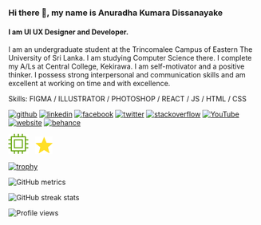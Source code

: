 ### Hi there 👋, my name is Anuradha Kumara Dissanayake
#### I am UI UX Designer and Developer.
I am an undergraduate student at the Trincomalee Campus of Eastern 
The University of Sri Lanka. I am studying Computer Science there. I 
complete my A/Ls at Central College, Kekirawa. I am self-motivator 
and a positive thinker. I possess strong interpersonal and communication skills and am excellent at working on time and 
with excellence.

Skills: FIGMA / ILLUSTRATOR / PHOTOSHOP  / REACT / JS / HTML / CSS



[<img src='https://cdn.jsdelivr.net/npm/simple-icons@3.0.1/icons/github.svg' alt='github' height='40'>](https://github.com/AnuradhaKD)  [<img src='https://cdn.jsdelivr.net/npm/simple-icons@3.0.1/icons/linkedin.svg' alt='linkedin' height='40'>](https://www.linkedin.com/in//anuradha-kumara-dissanayake-19970504//)  [<img src='https://cdn.jsdelivr.net/npm/simple-icons@3.0.1/icons/facebook.svg' alt='facebook' height='40'>](https://www.facebook.com/profile.php?id=100086972991789)  [<img src='https://cdn.jsdelivr.net/npm/simple-icons@3.0.1/icons/twitter.svg' alt='twitter' height='40'>](https://twitter.com/AnuradhaKD47)  [<img src='https://cdn.jsdelivr.net/npm/simple-icons@3.0.1/icons/stackoverflow.svg' alt='stackoverflow' height='40'>](https://stackoverflow.com/users/17927324/anuradha-kumara-dissanayake)  [<img src='https://cdn.jsdelivr.net/npm/simple-icons@3.0.1/icons/youtube.svg' alt='YouTube' height='40'>](https://www.youtube.com/channel/UCBa5MLHVZTzsC1YDXOqgIQg)  [<img src='https://cdn.jsdelivr.net/npm/simple-icons@3.0.1/icons/icloud.svg' alt='website' height='40'>](https://akddevelopers.netlify.app/)  [<img src='https://cdn.jsdelivr.net/npm/simple-icons@3.0.1/icons/behance.svg' alt='behance' height='40'>](https://www.behance.net/anuradhkumara)  

<a href='https://docs.github.com/en/developers'><img src='https://raw.githubusercontent.com/acervenky/animated-github-badges/master/assets/devbadge.gif' width='40' height='40'></a> <a href='https://stars.github.com/'><img src='https://raw.githubusercontent.com/acervenky/animated-github-badges/master/assets/starbadge.gif' width='35' height='35'></a> 

[![trophy](https://github-profile-trophy.vercel.app/?username=AnuradhaKD)](https://github.com/ryo-ma/github-profile-trophy)

![GitHub metrics](https://metrics.lecoq.io/AnuradhaKD)  

![GitHub streak stats](https://streak-stats.demolab.com/?user=AnuradhaKD)  

![Profile views](https://gpvc.arturio.dev/AnuradhaKD)  
